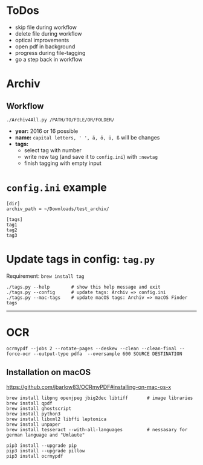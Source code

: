 # ToDos

* skip file during workflow
* delete file during workflow
* optical improvements
* open pdf in background
* progress during file-tagging
* go a step back in workflow



# Archiv
## Workflow
`./Archiv4All.py /PATH/TO/FILE/OR/FOLDER/`

* **year:** 2016 or 16 possible
* **name:** `capital letters, ' ', ä, ö, ü, ß` will be changes
* **tags:**
    * select tag with number
    * write new tag (and save it to `config.ini`) with `:newtag`
    * finish tagging with empty input

# `config.ini` example
```
[dir]
archiv_path = ~/Downloads/test_archiv/

[tags]
tag1
tag2
tag3

```

# Update tags in config: `tag.py`
Requirement: `brew install tag`
```
./tags.py --help        # show this help message and exit
./tags.py --config      # update tags: Archiv => config.ini
./tags.py --mac-tags    # update macOS tags: Archiv => macOS Finder tags
```

-------

# OCR
```
ocrmypdf --jobs 2 --rotate-pages --deskew --clean --clean-final --force-ocr --output-type pdfa  --oversample 600 SOURCE DESTINATION
```

## Installation on macOS
<https://github.com/jbarlow83/OCRmyPDF#installing-on-mac-os-x>
```
brew install libpng openjpeg jbig2dec libtiff     	# image libraries
brew install qpdf
brew install ghostscript
brew install python3
brew install libxml2 libffi leptonica
brew install unpaper
brew install tesseract --with-all-languages 		# nessasary for german language and "Umlaute"

pip3 install --upgrade pip
pip3 install --upgrade pillow
pip3 install ocrmypdf
```
